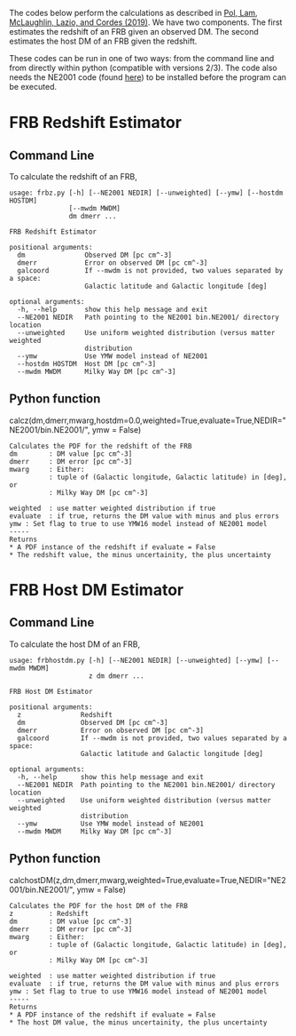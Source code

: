 The codes below perform the calculations as described in [Pol, Lam, McLaughlin, Lazio, and Cordes (2019)](http://adsabs.harvard.edu/abs/2019arXiv190307630P). We have two components. The first estimates the redshift of an FRB given an observed DM. The second estimates the host DM of an FRB given the redshift.

These codes can be run in one of two ways: from the command line and from directly within python (compatible with versions 2/3). The code also needs the NE2001 code (found [here](http://astrosun2.astro.cornell.edu/~cordes/NE2001/)) to be installed before the program can be executed.



       
 
# FRB Redshift Estimator

## Command Line

To calculate the redshift of an FRB, 

```
usage: frbz.py [-h] [--NE2001 NEDIR] [--unweighted] [--ymw] [--hostdm HOSTDM]
               [--mwdm MWDM]
               dm dmerr ...

FRB Redshift Estimator

positional arguments:
  dm               Observed DM [pc cm^-3]
  dmerr            Error on observed DM [pc cm^-3]
  galcoord         If --mwdm is not provided, two values separated by a space:
                   Galactic latitude and Galactic longitude [deg]

optional arguments:
  -h, --help       show this help message and exit
  --NE2001 NEDIR   Path pointing to the NE2001 bin.NE2001/ directory location
  --unweighted     Use uniform weighted distribution (versus matter weighted
                   distribution
  --ymw            Use YMW model instead of NE2001
  --hostdm HOSTDM  Host DM [pc cm^-3]
  --mwdm MWDM      Milky Way DM [pc cm^-3]
```

## Python function

calcz(dm,dmerr,mwarg,hostdm=0.0,weighted=True,evaluate=True,NEDIR=\"NE2001/bin.NE2001/\", ymw = False)

    Calculates the PDF for the redshift of the FRB
    dm        : DM value [pc cm^-3]
    dmerr     : DM error [pc cm^-3]
    mwarg     : Either:
              : tuple of (Galactic longitude, Galactic latitude) in [deg], or
              : Milky Way DM [pc cm^-3]

    weighted  : use matter weighted distribution if true
    evaluate  : if true, returns the DM value with minus and plus errors
    ymw	: Set flag to true to use YMW16 model instead of NE2001 model
    -----
    Returns
    * A PDF instance of the redshift if evaluate = False
    * The redshift value, the minus uncertainity, the plus uncertainty
    





# FRB Host DM Estimator

## Command Line

To calculate the host DM of an FRB, 

```
usage: frbhostdm.py [-h] [--NE2001 NEDIR] [--unweighted] [--ymw] [--mwdm MWDM]
                    z dm dmerr ...

FRB Host DM Estimator

positional arguments:
  z               Redshift
  dm              Observed DM [pc cm^-3]
  dmerr           Error on observed DM [pc cm^-3]
  galcoord        If --mwdm is not provided, two values separated by a space:
                  Galactic latitude and Galactic longitude [deg]

optional arguments:
  -h, --help      show this help message and exit
  --NE2001 NEDIR  Path pointing to the NE2001 bin.NE2001/ directory location
  --unweighted    Use uniform weighted distribution (versus matter weighted
                  distribution
  --ymw           Use YMW model instead of NE2001
  --mwdm MWDM     Milky Way DM [pc cm^-3]
```

## Python function

calchostDM(z,dm,dmerr,mwarg,weighted=True,evaluate=True,NEDIR=\"NE2001/bin.NE2001/\", ymw = False)

    Calculates the PDF for the host DM of the FRB
    z         : Redshift
    dm        : DM value [pc cm^-3]
    dmerr     : DM error [pc cm^-3]
    mwarg     : Either:
              : tuple of (Galactic longitude, Galactic latitude) in [deg], or
              : Milky Way DM [pc cm^-3]

    weighted  : use matter weighted distribution if true
    evaluate  : if true, returns the DM value with minus and plus errors
    ymw	: Set flag to true to use YMW16 model instead of NE2001 model
    -----
    Returns
    * A PDF instance of the redshift if evaluate = False
    * The host DM value, the minus uncertainity, the plus uncertainty
